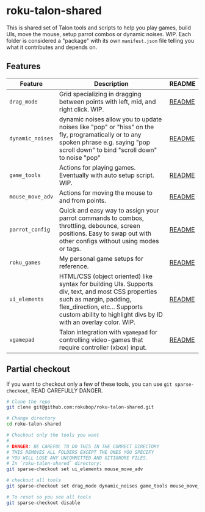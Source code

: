 # roku-talon-shared

This is shared set of Talon tools and scripts to help you play games, build UIs, move the mouse, setup parrot combos or dynamic noises. WIP. Each folder is considered a "package" with its own `manifest.json` file telling you what it contributes and depends on.

## Features
| Feature | Description | README |
| --- | --- | --- |
| `drag_mode` | Grid specializing in dragging between points with left, mid, and right click. WIP. | [README](drag_mode/README.md) |
| `dynamic_noises` | dynamic noises allow you to update noises like "pop" or "hiss" on the fly, programatically or to any spoken phrase e.g. saying "pop scroll down" to bind "scroll down" to noise "pop" | [README](dynamic_noises/README.md) |
| `game_tools` | Actions for playing games. Eventually with auto setup script. WIP. | [README](game_tools/README.md) |
| `mouse_move_adv` | Actions for moving the mouse to and from points. | [README](mouse_move_adv/README.md) |
| `parrot_config` | Quick and easy way to assign your parrot commands to combos, throttling, debounce, screen positions. Easy to swap out with other configs without using modes or tags. | [README](parrot_config/README.md) |
| `roku_games` | My personal game setups for reference. | [README](roku_games/README.md) |
| `ui_elements` | HTML/CSS (object oriented) like syntax for building UIs. Supports div, text, and most CSS properties such as margin, padding, flex_direction, etc... Supports custom ability to highlight divs by ID with an overlay color. WIP. | [README](ui_elements/README.md) |
| `vgamepad` | Talon integration with `vgamepad` for controlling video-games that require controller (xbox) input. | [README](vgamepad/README.md) |

## Partial checkout
If you want to checkout only a few of these tools, you can use `git sparse-checkout`, READ CAREFULLY DANGER.

```sh
# Clone the repo
git clone git@github.com:rokubop/roku-talon-shared.git

# Change directory
cd roku-talon-shared

# Checkout only the tools you want
#
# DANGER: BE CAREFUL TO DO THIS IN THE CORRECT DIRECTORY
# THIS REMOVES ALL FOLDERS EXCEPT THE ONES YOU SPECIFY
# YOU WILL LOSE ANY UNCOMMITTED AND GITIGNORE FILES.
# In `roku-talon-shared` directory:
git sparse-checkout set ui_elements mouse_move_adv

# checkout all tools
git sparse-checkout set drag_mode dynamic_noises game_tools mouse_move_adv parrot_config roku_games ui_elements vgamepad

# To reset so you see all tools
git sparse-checkout disable
```